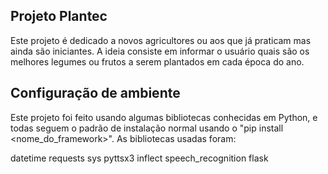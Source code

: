 ## Projeto Plantec
Este projeto é dedicado a novos agricultores ou aos que já praticam mas ainda são iniciantes. A ideia consiste em informar o usuário quais são os melhores legumes ou frutos a serem plantados em cada época do ano.

## Configuração de ambiente
Este projeto foi feito usando algumas bibliotecas conhecidas em Python, e todas seguem o padrão de instalação normal usando o "pip install <nome_do_framework>".
As bibliotecas usadas foram:

datetime 
requests
sys
pyttsx3
inflect
speech_recognition
flask 

